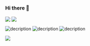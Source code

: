 ### Hi there 👋

<!--
**pydnb/pydnb** is a ✨ _special_ ✨ repository because its `README.md` (this file) appears on your GitHub profile.

Here are some ideas to get you started:

- 🔭 I’m currently working on ...
- 🌱 I’m currently learning ...
- 👯 I’m looking to collaborate on ...
- 🤔 I’m looking for help with ...
- 💬 Ask me about ...
- 📫 How to reach me: ...
- 😄 Pronouns: ...
- ⚡ Fun fact: ...
-->
<!--状态展示：-->
<img align="center"  src="https://github-readme-stats.vercel.app/api?username=pydnb&show_icons=true&theme=radical"/>

<!--语言使用统计：-->
<img align="center"  src="https://github-readme-stats.vercel.app/api/top-langs/?username=pydnb&theme=radical&layout=compact"  />

<!--语言徽标展示：-->
![decription](https://img.shields.io/badge/Language-C++-black)
![decription](https://img.shields.io/badge/Language-Python-red)
![decription](https://img.shields.io/badge/Language-Java-green)

<img src="https://readme-typing-svg.herokuapp.com/?lines=欢迎来到我的github;&font=Roboto" />

